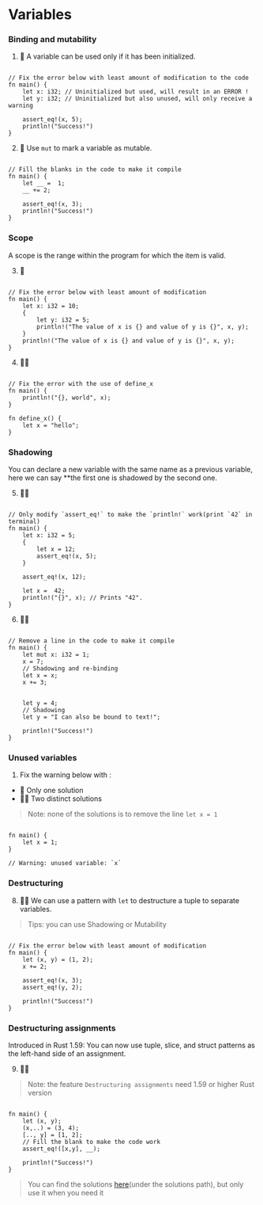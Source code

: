 # Variables

### Binding and mutability
1. 🌟 A variable can be used only if it has been initialized.
```rust,editable

// Fix the error below with least amount of modification to the code
fn main() {
    let x: i32; // Uninitialized but used, will result in an ERROR !
    let y: i32; // Uninitialized but also unused, will only receive a warning

    assert_eq!(x, 5);
    println!("Success!")
}
```

2. 🌟 Use `mut` to mark a variable as mutable.
```rust,editable

// Fill the blanks in the code to make it compile
fn main() {
    let __ =  1;
    __ += 2; 
    
    assert_eq!(x, 3);
    println!("Success!")
}
```

### Scope
A scope is the range within the program for which the item is valid.

3. 🌟 
```rust,editable

// Fix the error below with least amount of modification
fn main() {
    let x: i32 = 10;
    {
        let y: i32 = 5;
        println!("The value of x is {} and value of y is {}", x, y);
    }
    println!("The value of x is {} and value of y is {}", x, y); 
}
```

4. 🌟🌟 
```rust,editable

// Fix the error with the use of define_x
fn main() {
    println!("{}, world", x); 
}

fn define_x() {
    let x = "hello";
}
```

### Shadowing
You can declare a new variable with the same name as a previous variable, here we can say **the first one is shadowed by the second one.

5. 🌟🌟 
```rust,editable

// Only modify `assert_eq!` to make the `println!` work(print `42` in terminal)
fn main() {
    let x: i32 = 5;
    {
        let x = 12;
        assert_eq!(x, 5);
    }

    assert_eq!(x, 12);

    let x =  42;
    println!("{}", x); // Prints "42".
}
```

6. 🌟🌟 
```rust,editable

// Remove a line in the code to make it compile
fn main() {
    let mut x: i32 = 1;
    x = 7;
    // Shadowing and re-binding
    let x = x; 
    x += 3;


    let y = 4;
    // Shadowing
    let y = "I can also be bound to text!"; 

    println!("Success!")
}
```

### Unused variables
1. Fix the warning below with :

- 🌟  Only one solution
- 🌟🌟  Two distinct solutions

> Note: none of the solutions is to remove the line `let x = 1` 

```rust,editable

fn main() {
    let x = 1; 
}

// Warning: unused variable: `x`
```

### Destructuring
8. 🌟🌟 We can use a pattern with `let` to destructure a tuple to separate variables.

> Tips: you can use Shadowing or Mutability

```rust,editable

// Fix the error below with least amount of modification
fn main() {
    let (x, y) = (1, 2);
    x += 2;

    assert_eq!(x, 3);
    assert_eq!(y, 2);

    println!("Success!")
}
```

### Destructuring assignments
Introduced in Rust 1.59: You can now use tuple, slice, and struct patterns as the left-hand side of an assignment.

9. 🌟🌟

> Note: the feature `Destructuring assignments` need 1.59 or higher Rust version

```rust,editable

fn main() {
    let (x, y);
    (x,..) = (3, 4);
    [.., y] = [1, 2];
    // Fill the blank to make the code work
    assert_eq!([x,y], __);

    println!("Success!")
} 
```


> You can find the solutions [here](https://github.com/sunface/rust-by-practice)(under the solutions path), but only use it when you need it
